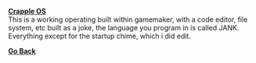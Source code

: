 [**Crapple OS**](http://nenjine.com/CrappleOS.zip)  
This is a working operating built within gamemaker, with a code editor, file system, etc built as a joke, the language you program in is called JANK.
Everything except for the startup chime, which i did edit.

[**Go Back**](./README.md)
